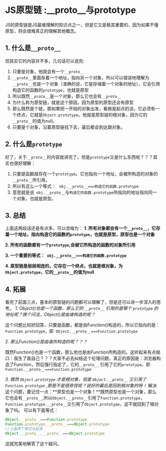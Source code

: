 # JS原型链 :__proto__与prototype

JS的原型链是JS最难理解的知识点之一，但是它又是极其重要的，因为如果不懂原型，将会很难真正的理解其他概念。
## 1. 什么是```__proto__```
但其实它的内容并不多，几句话可以说完:
1. 只要是对象，他就会有一个```__proto__```
2. ```__proto__```里面存着一个地址，指向另一个对象，所以可以错误地理解为```__proto__```也是一个对象（准确的说，它是存储着一个对象的地址），它会引用构造它的函数的```prototype```，也就是原型
3. 所以既然```__proto__```是一个对象，那么它也会有```__proto__```
4. 为什么称为原型链，就是这个原因，因为原型的原型还会有原型
5. 那么既然是个链，那如果把一开始的对象出发，看做是起点的话，它必须有一个终点，它就是```Object.prototype```。他就是原型链的根对象，因为它的```__proto__```的值为null。
6. 只要是个对象，沿着原型链找下去，最后都会到达跟对象。

## 2. 什么是```prototype```
好了，关于```__proto__```的内容就讲完了，但是```prototype```又是什么东西呢？？？其实也很好理解：
1. 只要是函数就存在一个```prototype```。它也指向一个地址，会被所构造的对象的```__proto__```所引用。
2. 所以有这么一个等式：
``` obj.__proto__===构造它的函数.prototype```
3. 意思就是说``` obj.__proto__```与```构造它的函数.prototype```所指向的地址指向同一个对象，也就是原型。
## 3. 总结
上面这两段话还是有点多，可以浓缩为：
**1. 所有对象都会有一个```__proto__```，它存着一个地址，指向构造它的函数的```prototype```，也就是原型，原型也是一个对象**

**2. 所有的函数都有一个```prototype```,会被它所构造的函数的对象所引用**

**3. 一个重要的等式：``` obj.__proto__===构造它的函数.prototype```**

**4. 原型链是层层相连的，它存在一个终点，也就是根对象，为```Object.prototype```，它的```__proto__```的值为null**
## 4. 拓展
看完了前面三点，基本的原型链的问题都可以理解了，但是还可以进一步深入的思考。
*1. Object()也是一个函数，那么它的 ```__proto__``` 引用的是哪个 ```prototype``` 的地址呢？换个问法，Object()是由谁构造的呢？*

这个问题比较好回答，只要是函数，都是由Function()构造的，所以它指向的是：```Function.prototype```，即``` Object.__proto__===Function.prototype```

*2. 那么Function()是由谁所构造的呢？？？*

既然Function()也是一个函数，那么他也是由Function所构造的。这听起来有点拗口：我生了我自己？？？大家不必去纠结这个伦理问题，真正的原因是：浏览器构造了Function，然后强行指定了，它的```__proto__``` 引用了它的```prototype```。即``` Function.__proto__===Function.prototype```

*3. 既然 ```Object.prototype``` 才是根对象，但是 ```Object.__proto__``` 又引用了 ```Function.prototype``` ,那是不是很奇怪呢？说好的最后是回到根对象的呀！*
解决这个问题，要记住一点：**原型也是一个对象！**既然原型也是一个对象，那么它也会有```__proto__```,所以```Object.__proto__```引用了```Function.prototype```，```Function.prototype.__proto__```又引用了```Object.prototype```，这不就回到了根对象了吗。
可以有下面等式：
```js
Object.__proto__===Function.prototype
Function.prototype.__proto__===Object.prototype
//上面两个等式合起来
Object.__proto__.__proto__===Object.prototype
```
这就完美地解答了这个疑问。
